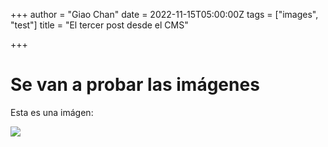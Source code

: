+++
author = "Giao Chan"
date = 2022-11-15T05:00:00Z
tags = ["images", "test"]
title = "El tercer post desde el CMS"

+++
# **Se van a probar las imágenes**

Esta es una imágen:

![](/uploads/artboard-1-copy-3.png)
